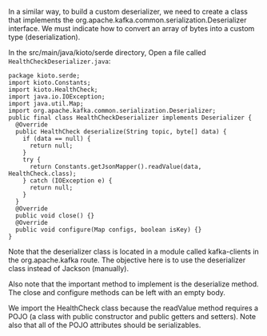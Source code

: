 
In a similar way, to build a custom deserializer, we need to create a class that implements the org.apache.kafka.common.serialization.Deserializer interface. We must indicate how to convert an array of bytes into a custom type (deserialization).

In the src/main/java/kioto/serde directory, Open a file called `HealthCheckDeserializer.java`:

```
package kioto.serde;
import kioto.Constants;
import kioto.HealthCheck;
import java.io.IOException;
import java.util.Map;
import org.apache.kafka.common.serialization.Deserializer;
public final class HealthCheckDeserializer implements Deserializer {
  @Override
  public HealthCheck deserialize(String topic, byte[] data) {
    if (data == null) {
      return null;
    }
    try {
      return Constants.getJsonMapper().readValue(data, HealthCheck.class);
    } catch (IOException e) {
      return null;
    }
  }
  @Override
  public void close() {}
  @Override
  public void configure(Map configs, boolean isKey) {}
}
```

Note that the deserializer class is located in a module called kafka-clients in the org.apache.kafka route. The objective here is to use the deserializer class instead of Jackson (manually).

Also note that the important method to implement is the deserialize method. The close and configure methods can be left with an empty body.

We import the HealthCheck class because the readValue method requires a POJO (a class with public constructor and public getters and setters). Note also that all of the POJO attributes should be serializables.